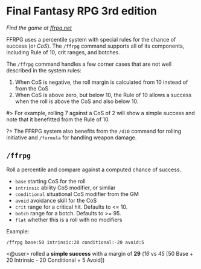 # Final Fantasy RPG 3rd edition

*Find the game at [ffrpg.net](https://ffrpg.net/ffrpg/)*

FFRPG uses a percentile system with special rules for the chance of success (or *CoS*). The `/ffrpg` command supports all of its components, including Rule of 10, crit ranges, and botches.

The `/ffrpg` command handles a few corner cases that are not well described in the system rules:

1. When CoS is negative, the roll margin is calculated from 10 instead of from the CoS
2. When CoS is above zero, but below 10, the Rule of 10 allows a success when the roll is above the CoS and also below 10.

#> For example, rolling 7 against a CoS of 2 will show a simple success and note that it benefitted from the Rule of 10.

?> The FFRPG system also benefits from the `/d10` command for rolling initiative and `/formula` for handling weapon damage.

## `/ffrpg`

Roll a percentile and compare against a computed chance of success.

* `base` starting CoS for the roll
* `intrinsic` ability CoS modifier, or similar
* `conditional` situational CoS modifier from the GM
* `avoid` avoidance skill for the CoS
* `crit` range for a critical hit. Defaults to <= 10.
* `botch` range for a botch. Defaults to >= 95.
* `flat` whether this is a roll with no modifiers

<!-- panels:start -->
<!-- panels:title -->
Example:
<!-- div:left-panel -->
```invocation
/ffrpg base:50 intrinsic:20 conditional:-20 avoid:5
```
<!-- div:right-panel -->
<@user> rolled a **simple success** with a margin of **29** (*16* vs *45* [50 Base + 20 Intrinsic - 20 Conditional + 5 Avoid])
<!-- panels:end -->
